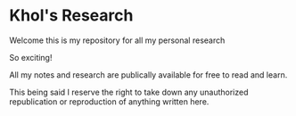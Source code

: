 # Khol's Research
Welcome this is my repository for all my personal research

So exciting!

All my notes and research are publically available for free to read and learn.

This being said I reserve the right to take down any unauthorized republication or reproduction of anything written here.


